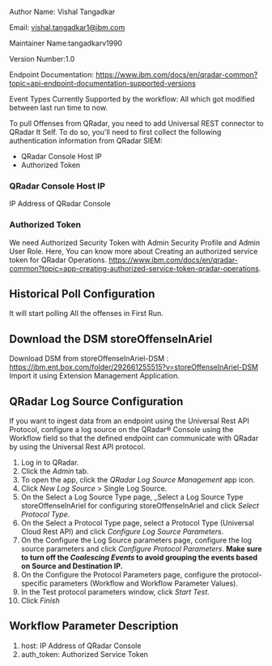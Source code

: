 Author Name: Vishal Tangadkar

Email: vishal.tangadkar1@ibm.com

Maintainer Name:tangadkarv1990

Version Number:1.0

Endpoint Documentation:
https://www.ibm.com/docs/en/qradar-common?topic=api-endpoint-documentation-supported-versions

Event Types Currently Supported by the workflow: All which got modified between last run time to now.

To pull Offenses from QRadar, you need to add Universal REST connector to QRadar It Self. To do so, you'll need to first collect the following authentication information from QRadar SIEM:
* QRadar Console Host IP 
* Authorized Token 

### QRadar Console Host IP
IP Address of QRadar Console

### Authorized Token
We need Authorized Security Token with Admin Security Profile and Admin User Role. Here, You can know more about Creating an authorized service token for QRadar Operations. https://www.ibm.com/docs/en/qradar-common?topic=app-creating-authorized-service-token-qradar-operations.

## Historical Poll Configuration
It will start polling All the offenses in First Run. 

## Download the DSM storeOffenseInAriel
Download DSM from storeOffenseInAriel-DSM : https://ibm.ent.box.com/folder/292661255515?v=storeOffenseInAriel-DSM
Import it using Extension Management Application.

## QRadar Log Source Configuration

If you want to ingest data from an endpoint using the Universal Rest API Protocol, configure a log source on the QRadar® Console using the Workflow field so that the defined endpoint can communicate with QRadar by using the Universal Rest API protocol.

1. Log in to QRadar.
2. Click the _Admin_ tab.
3. To open the app, click the _QRadar Log Source Management_ app icon.
4. Click _New Log Source_ > Single Log Source.
5. On the Select a Log Source Type page, _Select a Log Source Type storeOffenseInAriel for configuring storeOffenseInAriel and click _Select Protocol Type_.
6. On the Select a Protocol Type page, select a Protocol Type (Universal Cloud Rest API) and click _Configure Log Source Parameters_.
7. On the Configure the Log Source parameters page, configure the log source parameters and click _Configure Protocol
Parameters_.
**Make sure to turn off the _Coalescing Events_ to avoid grouping the events based on Source and Destination IP.**
8. On the Configure the Protocol Parameters page, configure the protocol-specific parameters (Workflow and Workflow
Parameter Values). 
9. In the Test protocol parameters window, click _Start Test_.
10. Click _Finish_


## Workflow Parameter Description
1. host: IP Address of QRadar Console
2. auth_token: Authorized Service Token
